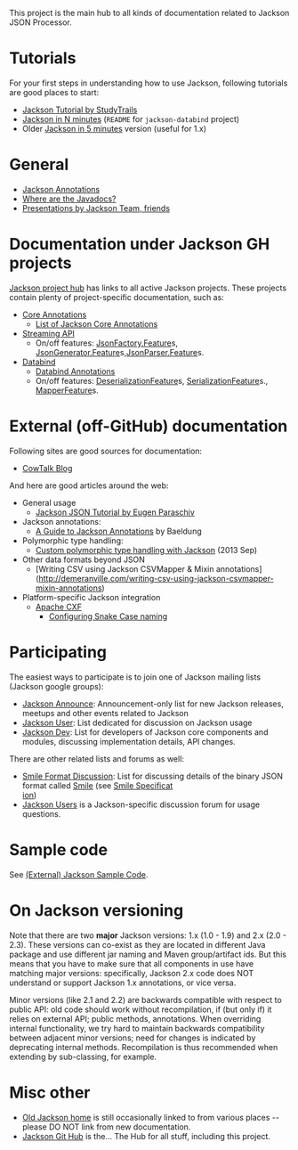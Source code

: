 This project is the main hub to all kinds of documentation related to
Jackson JSON Processor.

# Tutorials

For your first steps in understanding how to use Jackson, following tutorials are good places to start:

* [Jackson Tutorial by StudyTrails](http://www.studytrails.com/java/json/java-jackson-introduction.jsp)
* [Jackson in N minutes](https://github.com/FasterXML/jackson-databind/) (`README` for `jackson-databind` project)
* Older [Jackson in 5 minutes](http://wiki.fasterxml.com/JacksonInFiveMinutes) version (useful for 1.x)

# General

* [Jackson Annotations](../../wiki/JacksonAnnotations)
* [Where are the Javadocs?](../../wiki/Finding-Javadoc)
* [Presentations by Jackson Team, friends](../../wiki/Presentations)

# Documentation under Jackson GH projects

[Jackson project hub](../../../jackson) has links to all active Jackson projects.
These projects contain plenty of project-specific documentation, such as:

* [Core Annotations](../../../jackson-annotations)
    * [List of Jackson Core Annotations](../../../jackson-annotations/wiki/Jackson-Annotations)
* [Streaming API](../../../jackson-core/)
    * On/off features: [JsonFactory.Feature](../../../jackson-core/wiki/JsonFactory-Features)s, [JsonGenerator.Feature](../../../jackson-core/wiki/JsonGenerator-Features)s,[JsonParser.Feature](../../../jackson-core/wiki/JsonParser-Features)s.
* [Databind](../../../jackson-databind/)
    * [Databind Annotations](../../../jackson-databind/wiki/Databind-Annotations)
    * On/off features: [DeserializationFeature](../../../jackson-databind/wiki/Deserialization-Features)s, [SerializationFeature](../../../jackson-databind/wiki/Serialization-Features)s., [MapperFeature](../../../jackson-databind/wiki/Mapper-Features)s.

# External (off-GitHub) documentation

Following sites are good sources for documentation:

* [CowTalk Blog](http://cowtowncoder.com/blog/blog.html)

And here are good articles around the web:

* General usage
    * [Jackson JSON Tutorial by Eugen Paraschiv](http://www.baeldung.com/jackson)
* Jackson annotations:
    * [A Guide to Jackson Annotations](http://www.baeldung.com/jackson-annotations) by Baeldung
* Polymorphic type handling:
    * [Custom polymorphic type handling with Jackson](http://www.thomaskeller.biz/blog/2013/09/10/custom-polymorphic-type-handling-with-jackson/) (2013 Sep)
* Other data formats beyond JSON
    * [Writing CSV using Jackson CSVMapper & Mixin annotations] (http://demeranville.com/writing-csv-using-jackson-csvmapper-mixin-annotations)
* Platform-specific Jackson integration
    * [Apache CXF](http://cxf.apache.org/)
        * [Configuring Snake Case naming](https://mahichir.wordpress.com/2015/07/08/cxf-configuration-to-produce-json-snake-case-underscore-case-formatted-data-using-jackson-json-library/)

# Participating

The easiest ways to participate is to join one of Jackson mailing lists (Jackson google groups):

* [Jackson Announce](https://groups.google.com/forum/#!forum/jackson-announce): Announcement-only list for new Jackson releases, meetups and other events related to Jackson
* [Jackson User](https://groups.google.com/forum/#!forum/jackson-user): List dedicated for discussion on Jackson usage
* [Jackson Dev](https://groups.google.com/forum/#!forum/jackson-dev): List for developers of Jackson core components and modules, discussing implementation details, API changes.

There are other related lists and forums as well:

* [Smile Format Discussion](https://groups.google.com/forum/#!forum/smile-format-discussion): List for discussing details of the binary JSON format called [Smile](https://en.wikipedia.org/wiki/Smile_%28data_interchange_format%29) (see [Smile Specificat\
ion](http://wiki.fasterxml.com/SmileFormat))
* [Jackson Users](http://jackson-users.ning.com) is a Jackson-specific discussion forum for usage questions.

# Sample code

See [(External) Jackson Sample Code](../../wiki/ExternalJacksonSampleCode).

# On Jackson versioning

Note that there are two **major** Jackson versions: 1.x (1.0 - 1.9) and 2.x (2.0 - 2.3).
These versions can co-exist as they are located in different Java package and use different jar naming and Maven group/artifact ids.
But this means that you have to make sure that all components in use have matching major versions: specifically, Jackson 2.x code does NOT understand or support Jackson 1.x annotations, or vice versa.

Minor versions (like 2.1 and 2.2) are backwards compatible with respect to public API: old code should work without recompilation, if (but only if) it relies on external API; public methods, annotations. When overriding internal functionality, we try hard to maintain backwards compatibility between adjacent minor versions; need for changes is indicated by deprecating internal methods. Recompilation is thus recommended when extending by sub-classing, for example.

# Misc other

* [Old Jackson home](http://jackson.codehaus.org) is still occasionally linked to from various places -- please DO NOT link from new documentation.
* [Jackson Git Hub](../../../jackson/) is the... The Hub for all stuff, including this project.
